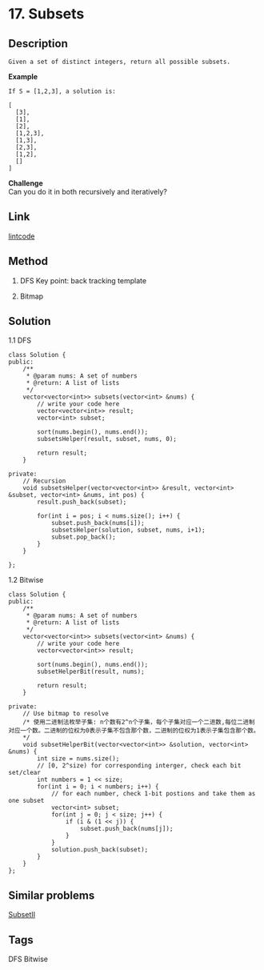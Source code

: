 # 17. Subsets

## Description
~~~
Given a set of distinct integers, return all possible subsets.
~~~

**Example**
```
If S = [1,2,3], a solution is:

[
  [3],
  [1],
  [2],
  [1,2,3],
  [1,3],
  [2,3],
  [1,2],
  []
]

```
**Challenge**  
Can you do it in both recursively and iteratively?

## Link
[lintcode](https://lintcode.com/problem/subsets/)

## Method
1. DFS 
Key point: back tracking template 

2. Bitmap

## Solution
1.1 DFS
~~~
class Solution {
public:
    /**
     * @param nums: A set of numbers
     * @return: A list of lists
     */
    vector<vector<int>> subsets(vector<int> &nums) {
        // write your code here
        vector<vector<int>> result;
        vector<int> subset;
        
        sort(nums.begin(), nums.end());
        subsetsHelper(result, subset, nums, 0);
        
        return result;
    }

private:
    // Recursion
    void subsetsHelper(vector<vector<int>> &result, vector<int> &subset, vector<int> &nums, int pos) {
        result.push_back(subset);
        
        for(int i = pos; i < nums.size(); i++) {
            subset.push_back(nums[i]);
            subsetsHelper(solution, subset, nums, i+1);
            subset.pop_back();
        }
    }
    
};
~~~

1.2 Bitwise
~~~
class Solution {
public:
    /**
     * @param nums: A set of numbers
     * @return: A list of lists
     */
    vector<vector<int>> subsets(vector<int> &nums) {
        // write your code here
        vector<vector<int>> result;
        
        sort(nums.begin(), nums.end());
        subsetHelperBit(result, nums);
        
        return result;
    }

private:
    // Use bitmap to resolve
    /* 使用二进制法枚举子集: n个数有2^n个子集，每个子集对应一个二进数,每位二进制对应一个数。二进制的位权为0表示子集不包含那个数，二进制的位权为1表示子集包含那个数。
    */
    void subsetHelperBit(vector<vector<int>> &solution, vector<int> &nums) {
        int size = nums.size();
        // [0, 2^size) for corresponding interger, check each bit set/clear
        int numbers = 1 << size;
        for(int i = 0; i < numbers; i++) {
            // for each number, check 1-bit postions and take them as one subset
            vector<int> subset;
            for(int j = 0; j < size; j++) {
                if (i & (1 << j)) {
                    subset.push_back(nums[j]);
                }
            }
            solution.push_back(subset);
        }
    }
};
~~~

## Similar problems
[SubsetII](https://lintcode.com/problem/subsets-ii/)

## Tags
DFS
Bitwise
